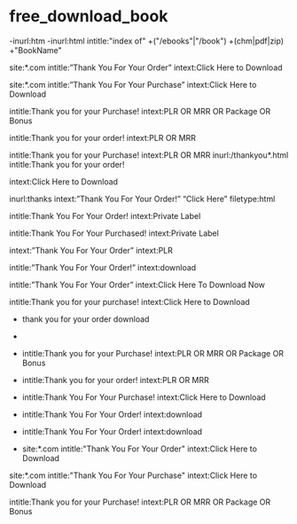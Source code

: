 # free_download_book


-inurl:htm -inurl:html intitle:"index of" +("/ebooks"|"/book") +(chm|pdf|zip) +"BookName"


site:*.com intitle:”Thank You For Your Order” intext:Click Here to Download

site:*.com intitle:”Thank You For Your Purchase” intext:Click Here to Download


intitle:Thank you for your Purchase! intext:PLR OR MRR OR Package OR Bonus

intitle:Thank you for your order! intext:PLR OR MRR


intitle:Thank you for your Purchase! intext:PLR OR MRR
inurl:/thankyou*.html intitle:Thank you for your order! 

intext:Click Here to Download

inurl:thanks intext:”Thank You For Your Order!” “Click Here” filetype:html


intitle:Thank You For Your Order! intext:Private Label


intitle:Thank You For Your Purchased! intext:Private Label


intext:”Thank You For Your Order” intext:PLR


intitle:”Thank You For Your Order!” intext:download


intitle:”Thank You For Your Order” intext:Click Here To Download Now


intitle:Thank you for your purchase! intext:Click Here to Download
* thank you for your order download

* 
* intitle:Thank you for your Purchase! intext:PLR OR MRR OR Package OR Bonus

* intitle:Thank you for your order! intext:PLR OR MRR


* intitle:Thank You For Your Purchase! intext:Click Here to Download

* intitle:Thank You For Your Order! intext:download

* intitle:Thank You For Your Order! intext:download

* site:*.com intitle:"Thank You For Your Order" intext:Click Here to Download

 site:*.com intitle:"Thank You For Your Purchase" intext:Click Here to Download

 
intitle:Thank you for your Purchase! intext:PLR OR MRR OR Package OR Bonus

















